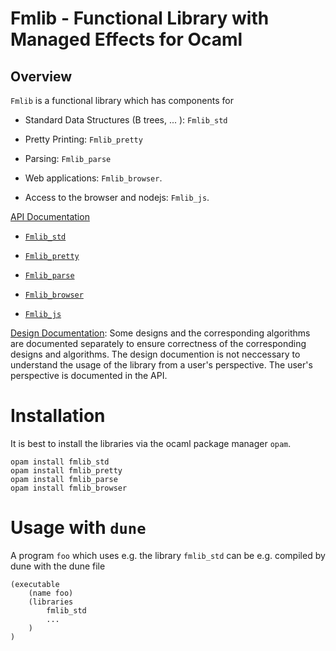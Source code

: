 # Fmlib - Functional Library with Managed Effects for Ocaml


## Overview

`Fmlib` is a functional library which has components for

- Standard Data Structures (B trees, ... ): `Fmlib_std`

- Pretty Printing: `Fmlib_pretty`

- Parsing: `Fmlib_parse`

- Web applications: `Fmlib_browser`.

- Access to the browser and nodejs: `Fmlib_js`.


[API Documentation](https://hbr.github.io/fmlib/odoc/fmlib)


- [`Fmlib_std`](https://hbr.github.io/fmlib/odoc/fmlib_std)

- [`Fmlib_pretty`](https://hbr.github.io/fmlib/odoc/fmlib_pretty)

- [`Fmlib_parse`](https://hbr.github.io/fmlib/odoc/fmlib_parse)

- [`Fmlib_browser`](https://hbr.github.io/fmlib/odoc/fmlib_browser)

- [`Fmlib_js`](https://hbr.github.io/fmlib/odoc/fmlib_js)



[Design Documentation](https://fmlib-ocaml.readthedocs.io): Some designs and the
corresponding algorithms are documented separately to ensure correctness of the
corresponding designs and algorithms. The design documention is not neccessary
to understand the usage of the library from a user's perspective. The user's
perspective is documented in the API.






# Installation

It is best to install the libraries via the ocaml package manager `opam`.

    opam install fmlib_std
    opam install fmlib_pretty
    opam install fmlib_parse
    opam install fmlib_browser


# Usage with `dune`

A program `foo` which uses e.g. the library `fmlib_std` can be e.g. compiled by
dune with the dune file

    (executable
        (name foo)
        (libraries
            fmlib_std
            ...
        )
    )

